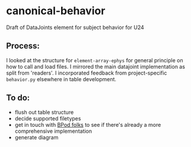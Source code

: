 # canonical-behavior
Draft of DataJoints element for subject behavior for U24

## Process:
I looked at the structure for `element-array-ephys` for general principle on how to call and load files. I mirrored the main datajoint implementation as split from 'readers'. I incorporated feedback from project-specific `behavior.py` elsewhere in table development.

## To do:
- flush out table structure
- decide supported filetypes
- get in touch with [BPod folks](https://github.com/sanworks/) to see if there's already a more comprehensive implementation
- generate diagram